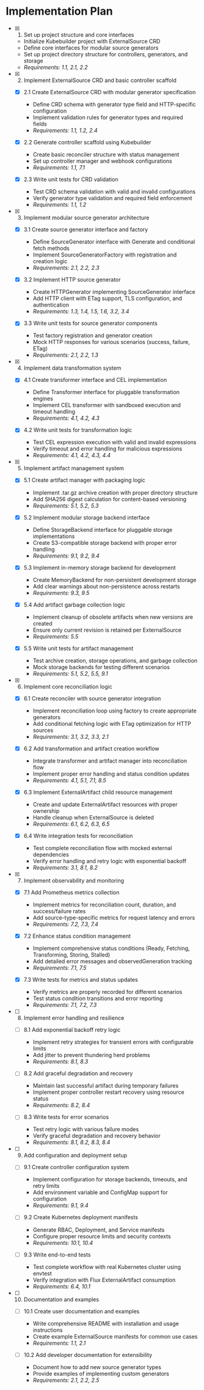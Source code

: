# Implementation Plan

- [x] 1. Set up project structure and core interfaces
  - Initialize Kubebuilder project with ExternalSource CRD
  - Define core interfaces for modular source generators
  - Set up project directory structure for controllers, generators, and storage
  - _Requirements: 1.1, 2.1, 2.2_

- [x] 2. Implement ExternalSource CRD and basic controller scaffold
  - [x] 2.1 Create ExternalSource CRD with modular generator specification
    - Define CRD schema with generator type field and HTTP-specific configuration
    - Implement validation rules for generator types and required fields
    - _Requirements: 1.1, 1.2, 2.4_
  
  - [x] 2.2 Generate controller scaffold using Kubebuilder
    - Create basic reconciler structure with status management
    - Set up controller manager and webhook configurations
    - _Requirements: 1.1, 7.1_
  
  - [x] 2.3 Write unit tests for CRD validation
    - Test CRD schema validation with valid and invalid configurations
    - Verify generator type validation and required field enforcement
    - _Requirements: 1.1, 1.2_

- [x] 3. Implement modular source generator architecture
  - [x] 3.1 Create source generator interface and factory
    - Define SourceGenerator interface with Generate and conditional fetch methods
    - Implement SourceGeneratorFactory with registration and creation logic
    - _Requirements: 2.1, 2.2, 2.3_
  
  - [x] 3.2 Implement HTTP source generator
    - Create HTTPGenerator implementing SourceGenerator interface
    - Add HTTP client with ETag support, TLS configuration, and authentication
    - _Requirements: 1.3, 1.4, 1.5, 1.6, 3.2, 3.4_
  
  - [x] 3.3 Write unit tests for source generator components
    - Test factory registration and generator creation
    - Mock HTTP responses for various scenarios (success, failure, ETag)
    - _Requirements: 2.1, 2.2, 1.3_

- [x] 4. Implement data transformation system
  - [x] 4.1 Create transformer interface and CEL implementation
    - Define Transformer interface for pluggable transformation engines
    - Implement CEL transformer with sandboxed execution and timeout handling
    - _Requirements: 4.1, 4.2, 4.3_
  
  - [x] 4.2 Write unit tests for transformation logic
    - Test CEL expression execution with valid and invalid expressions
    - Verify timeout and error handling for malicious expressions
    - _Requirements: 4.1, 4.2, 4.3, 4.4_

- [x] 5. Implement artifact management system
  - [x] 5.1 Create artifact manager with packaging logic
    - Implement .tar.gz archive creation with proper directory structure
    - Add SHA256 digest calculation for content-based versioning
    - _Requirements: 5.1, 5.2, 5.3_
  
  - [x] 5.2 Implement modular storage backend interface
    - Define StorageBackend interface for pluggable storage implementations
    - Create S3-compatible storage backend with proper error handling
    - _Requirements: 9.1, 9.2, 9.4_
  
  - [x] 5.3 Implement in-memory storage backend for development
    - Create MemoryBackend for non-persistent development storage
    - Add clear warnings about non-persistence across restarts
    - _Requirements: 9.3, 9.5_
  
  - [x] 5.4 Add artifact garbage collection logic
    - Implement cleanup of obsolete artifacts when new versions are created
    - Ensure only current revision is retained per ExternalSource
    - _Requirements: 5.5_
  
  - [x] 5.5 Write unit tests for artifact management
    - Test archive creation, storage operations, and garbage collection
    - Mock storage backends for testing different scenarios
    - _Requirements: 5.1, 5.2, 5.5, 9.1_

- [x] 6. Implement core reconciliation logic
  - [x] 6.1 Create reconciler with source generator integration
    - Implement reconciliation loop using factory to create appropriate generators
    - Add conditional fetching logic with ETag optimization for HTTP sources
    - _Requirements: 3.1, 3.2, 3.3, 2.1_
  
  - [x] 6.2 Add transformation and artifact creation workflow
    - Integrate transformer and artifact manager into reconciliation flow
    - Implement proper error handling and status condition updates
    - _Requirements: 4.1, 5.1, 7.1, 8.5_
  
  - [x] 6.3 Implement ExternalArtifact child resource management
    - Create and update ExternalArtifact resources with proper ownership
    - Handle cleanup when ExternalSource is deleted
    - _Requirements: 6.1, 6.2, 6.3, 6.5_
  
  - [x] 6.4 Write integration tests for reconciliation
    - Test complete reconciliation flow with mocked external dependencies
    - Verify error handling and retry logic with exponential backoff
    - _Requirements: 3.1, 8.1, 8.2_

- [x] 7. Implement observability and monitoring
  - [x] 7.1 Add Prometheus metrics collection
    - Implement metrics for reconciliation count, duration, and success/failure rates
    - Add source-type-specific metrics for request latency and errors
    - _Requirements: 7.2, 7.3, 7.4_
  
  - [x] 7.2 Enhance status condition management
    - Implement comprehensive status conditions (Ready, Fetching, Transforming, Storing, Stalled)
    - Add detailed error messages and observedGeneration tracking
    - _Requirements: 7.1, 7.5_
  
  - [x] 7.3 Write tests for metrics and status updates
    - Verify metrics are properly recorded for different scenarios
    - Test status condition transitions and error reporting
    - _Requirements: 7.1, 7.2, 7.3_

- [ ] 8. Implement error handling and resilience
  - [ ] 8.1 Add exponential backoff retry logic
    - Implement retry strategies for transient errors with configurable limits
    - Add jitter to prevent thundering herd problems
    - _Requirements: 8.1, 8.3_
  
  - [ ] 8.2 Add graceful degradation and recovery
    - Maintain last successful artifact during temporary failures
    - Implement proper controller restart recovery using resource status
    - _Requirements: 8.2, 8.4_
  
  - [ ] 8.3 Write tests for error scenarios
    - Test retry logic with various failure modes
    - Verify graceful degradation and recovery behavior
    - _Requirements: 8.1, 8.2, 8.3, 8.4_

- [ ] 9. Add configuration and deployment setup
  - [ ] 9.1 Create controller configuration system
    - Implement configuration for storage backends, timeouts, and retry limits
    - Add environment variable and ConfigMap support for configuration
    - _Requirements: 9.1, 9.4_
  
  - [ ] 9.2 Create Kubernetes deployment manifests
    - Generate RBAC, Deployment, and Service manifests
    - Configure proper resource limits and security contexts
    - _Requirements: 10.1, 10.4_
  
  - [ ] 9.3 Write end-to-end tests
    - Test complete workflow with real Kubernetes cluster using envtest
    - Verify integration with Flux ExternalArtifact consumption
    - _Requirements: 6.4, 10.1_

- [ ] 10. Documentation and examples
  - [ ] 10.1 Create user documentation and examples
    - Write comprehensive README with installation and usage instructions
    - Create example ExternalSource manifests for common use cases
    - _Requirements: 1.1, 2.1_
  
  - [ ] 10.2 Add developer documentation for extensibility
    - Document how to add new source generator types
    - Provide examples of implementing custom generators
    - _Requirements: 2.1, 2.2, 2.5_